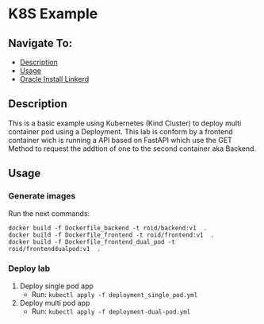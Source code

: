 # K8S Example

## Navigate To:
* [Description](#description)
* [Usage](#Usage)
* [Oracle Install Linkerd](https://oracle.github.io/cloudtestdrive/AppDev/cloud-native/livelabs/individual/kubernetes/kubernetes-complete/index.html?lab=linkerd-install)


## Description 

This is a basic example using Kubernetes (Kind Cluster) to deploy multi container pod using a Deployment. This lab is conform by a frontend container wich is running a API based on FastAPI which use the GET Method to request the addtion of one to the second container aka Backend.

## Usage 

### Generate images

Run the next commands:
```
docker build -f Dockerfile_backend -t roid/backend:v1  .
docker build -f Dockerfile_frontend -t roid/frontend:v1  .
docker build -f Dockerfile_frontend_dual_pod -t roid/frontenddualpod:v1  .
```

### Deploy lab

1. Deploy single pod app
    - Run:
    `kubectl apply -f deployment_single_pod.yml`
2. Deploy multi pod app
    - Run:
    `kubectl apply -f deployment-dual-pod.yml`



